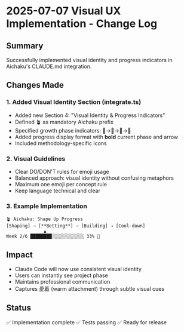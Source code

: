 # 2025-07-07 Visual UX Implementation - Change Log

## Summary

Successfully implemented visual identity and progress indicators in Aichaku's
CLAUDE.md integration.

## Changes Made

### 1. Added Visual Identity Section (integrate.ts)

- Added new Section 4: "Visual Identity & Progress Indicators"
- Defined 🪴 as mandatory Aichaku prefix
- Specified growth phase indicators: 🌱→🌿→🌳→🍃
- Added progress display format with **bold** current phase and arrow
- Included methodology-specific icons

### 2. Visual Guidelines

- Clear DO/DON'T rules for emoji usage
- Balanced approach: visual identity without confusing metaphors
- Maximum one emoji per concept rule
- Keep language technical and clear

### 3. Example Implementation

```
🪴 Aichaku: Shape Up Progress
[Shaping] → [**Betting**] → [Building] → [Cool-down]
              ▲
Week 2/6 ████████░░░░░░░░░░░░ 33% 🌿
```

## Impact

- Claude Code will now use consistent visual identity
- Users can instantly see project phase
- Maintains professional communication
- Captures 愛着 (warm attachment) through subtle visual cues

## Status

✅ Implementation complete ✅ Tests passing ✅ Ready for release
